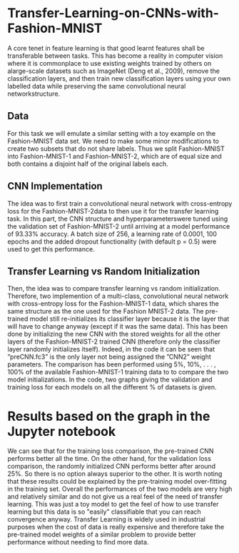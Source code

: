 # Transfer-Learning-on-CNNs-with-Fashion-MNIST

A core tenet in feature learning is that good learnt features shall be transferable between tasks.  This has become a reality in computer vision where it is commonplace to use existing weights trained by others on alarge-scale datasets such as ImageNet (Deng et al., 2009), remove the classification layers, and then train new classification layers using your own labelled data while preserving the same convolutional neural networkstructure.

## Data
For this task we will emulate a similar setting with a toy example on the Fashion-MNIST data set. We need to make some minor modifications to create two subsets that do not share labels. Thus we split Fashion-MNIST into Fashion-MNIST-1 and Fashion-MNIST-2, which are of equal size and both contains a disjoint half of the original labels each.

## CNN Implementation
The idea was to first train a convolutional neural network with cross-entropy loss for the Fashion-MNIST-2data  to  then  use  it  for  the  transfer  learning  task.   In  this  part,  the  CNN  structure  and  hyperparameterswere tuned using the validation set of Fashion-MNIST-2 until arriving at a model performance of 93.33% accuracy.  A batch size of 256, a learning rate of 0.0001, 100 epochs and the added dropout functionality (with default p = 0.5) were used to get this performance. 

## Transfer Learning vs Random Initialization 
Then, the idea was to compare transfer learning vs random initialization. Therefore, two implemention of a multi-class, convolutional neural network with cross-entropy loss for the Fashion-MNIST-1 data, which shares the same structure as the one used for the Fashion MNIST-2 data. The pre-trained model still re-initializes its classifier layer because it is the layer that will have to change anyway (except if it was the same data).  This has been done by initializing the new CNN with the stored weights for all the other layers of the Fashion-MNIST-2 trained CNN (therefore only the classifier layer randomly initializes itself).  Indeed, in the code it can be seen that ”preCNN.fc3” is the only layer not being assigned the ”CNN2” weight parameters. The comparison has been performed using 5%, 10%, .  .  .  , 100% of the available Fashion-MNIST-1 training data to to compare the two model initializations.  In the code, two graphs giving the validation and training loss for each models on all the different % of datasets is given.

#  Results based on the graph in the Jupyter notebook
We can see that for the training loss comparison, the pre-trained CNN performs better all the time.  On the other hand, for the validation loss comparison, the randomly initialized CNN performs better after around 25%.   So  there  is  no  option  always  superior  to  the  other.   It  is  worth  noting  that  these  results  could  be explained by the pre-training model over-fitting in the training set.  Overall the performances of the two models are very high and relatively similar and do not give us a real feel of the need of transfer learning. This was just a toy model to get the feel of how to use transfer learning but this data is so "easily" classifiable that you can reach convergence anyway. Transfer Learning is widely used in industrial purposes when the cost of data is really expensive and therefore take the pre-trained model weights of a similar problem to provide better performance without needing to find more data.
